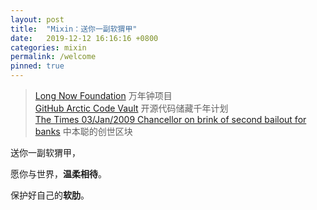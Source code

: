 ```yaml
---
layout: post
title:  "Mixin：送你一副软猬甲"
date:   2019-12-12 16:16:16 +0800
categories: mixin
permalink: /welcome
pinned: true
---
```


>[Long Now Foundation](http://longnow.org/) 万年钟项目  
[GitHub Arctic Code Vault](https://archiveprogram.github.com/)  开源代码储藏千年计划  
[The Times 03/Jan/2009 Chancellor on brink of second bailout for banks](https://github.com/bitcoin/bitcoin/blob/master/src/chainparams.cpp#L54)  中本聪的创世区块  


送你一副软猬甲，

愿你与世界，**温柔相待**。

保护好自己的**软肋**。